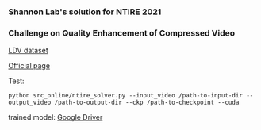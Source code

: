 ### Shannon Lab's solution for NTIRE 2021 ###
### Challenge on Quality Enhancement of Compressed Video ###
 
[LDV dataset](https://arxiv.org/abs/2104.10782)

[Official page](https://github.com/RenYang-home/NTIRE21_VEnh)

Test:

```
python src_online/ntire_solver.py --input_video /path-to-input-dir --output_video /path-to-output-dir --ckp /path-to-checkpoint --cuda
```

trained model:
[Google Driver](https://drive.google.com/file/d/13Nyon88e8-UUlytLsi4f5X9SIi4MZszT/view?usp=sharing)
